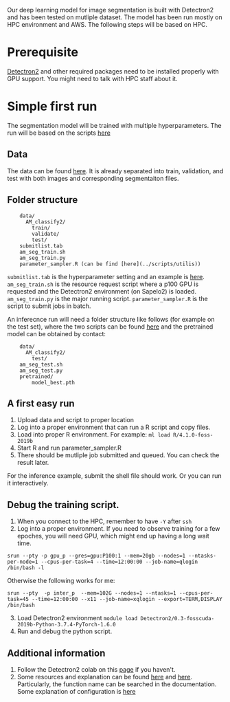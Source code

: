 Our deep learning model for image segmentation is built with Detectron2 and has been tested on mutliple dataset. The model has been run mostly on HPC environment and AWS. The following steps will be based on HPC.

# Prerequisite

[Detectron2](https://github.com/facebookresearch/detectron2) and other required packages need to be installed properly with GPU support. You might need to talk with HPC staff about it.

# Simple first run

The segmentation model will be trained with multiple hyperparameters. The run will be based on the scripts [here](../scripts/train)

## Data

The data can be found [here](https://www.dropbox.com/sh/6ohczzdtdhqw7dr/AAC0E9w9gKBs0APQQREOUjx1a?dl=0). It is already separated into train, validation, and test with both images and corresponding segmentaiton files.

## Folder structure

```
    data/
      AM_classify2/
        train/
        validate/
        test/
    submitlist.tab
    am_seg_train.sh
    am_seg_train.py
    parameter_sampler.R (can be find [here](../scripts/utilis))
```

`submitlist.tab` is the hyperparameter setting and an example is [here](../scripts/utilis/submitlist.tab). `am_seg_train.sh` is the resource request script where a p100 GPU is requested and the Detectron2 environment (on Sapelo2) is loaded. `am_seg_train.py` is the major running script. `parameter_sampler.R` is the script to submit jobs in batch.

An inferecnce run will need a folder structure like follows (for example on the test set), where the two scripts can be found [here](../scripts/testset) and the pretrained model can be obtained by contact:

```
    data/
      AM_classify2/
        test/
    am_seg_test.sh
    am_seg_test.py
    pretrained/
        model_best.pth
```

## A first easy run

1. Upload data and script to proper location
2. Log into a proper environment that can run a R script and copy files.
3. Load into proper R environment. For example: `ml load R/4.1.0-foss-2019b`
4. Start R and run parameter_sampler.R
5. There should be mutliple job submitted and queued. You can check the result later.


For the inference example, submit the shell file should work. Or you can run it interactively. 

## Debug the training script.

1. When you connect to the HPC, remember to have `-Y` after `ssh`
2. Log into a proper environment. If you need to observe training for a few epoches, you will need GPU, which might end up having a long wait time.

```
srun --pty -p gpu_p --gres=gpu:P100:1 --mem=20gb --nodes=1 --ntasks-per-node=1 --cpus-per-task=4 --time=12:00:00 --job-name=qlogin /bin/bash -l
```

Otherwise the following works for me:

```
srun --pty  -p inter_p  --mem=102G --nodes=1 --ntasks=1 --cpus-per-task=45 --time=12:00:00 --x11 --job-name=xqlogin --export=TERM,DISPLAY /bin/bash
```

3. Load Detectron2 environment `module load Detectron2/0.3-fosscuda-2019b-Python-3.7.4-PyTorch-1.6.0`
4. Run and debug the python script.

## Additional information
1. Follow the Detectron2 colab on this [page](https://github.com/facebookresearch/detectron2) if you haven't.
2. Some resources and explanation can be found [here](https://detectron2.readthedocs.io/en/latest/) and [here](https://github.com/facebookresearch/detectron2/issues). Particularly, the function name can be searched in the documentation. Some explanation of configuration is [here](https://detectron2.readthedocs.io/en/latest/modules/config.html)
